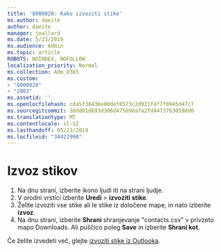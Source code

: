 ```yaml
---
title: '8000020: Kako izvoziti stike'
ms.author: daeite
author: daeite
manager: joallard
ms.date: 5/23/2019
ms.audience: Admin
ms.topic: article
ROBOTS: NOINDEX, NOFOLLOW
localization_priority: Normal
ms.collection: Adm_O365
ms.custom:
- "8000020"
- "2003"
ms.assetid: ''
ms.openlocfilehash: cda5f38436e00def8573c2d921f4f7f0945d47c7
ms.sourcegitcommit: 3ddd01d693d306d47509da7a2fd44737b3059dd0
ms.translationtype: MT
ms.contentlocale: sl-SI
ms.lasthandoff: 05/23/2019
ms.locfileid: "34422998"
---
```

# <a name="export-contacts"></a>Izvoz stikov

1. Na dnu strani, izberite ikono ljudi iti na strani ljudje.
2. V orodni vrstici izberite **Uredi** > **izvoziti stike**. 
3. Želite izvoziti vse stike ali le stike iz določene mape, in nato izberite **izvoz**.
4. Na dnu strani, izberite **Shrani** shranjevanje "contacts.csv" v privzeto mapo Downloads. Ali puščico poleg **Save** in izberite **Shrani kot**.

Če želite izvedeti več, glejte [izvoziti stike iz Outlooka](https://support.office.com/article/10f09abd-643c-4495-bb80-543714eca73f#ID0EAACAAA=Outlook_on_the_web).

